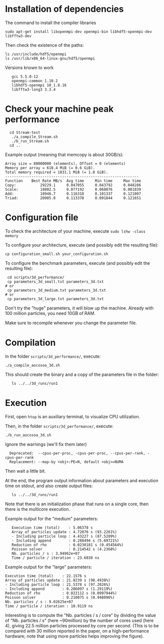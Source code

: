 
# Installation of dependencies

The command to install the compiler libraries

```
sudo apt-get install libopenmpi-dev openmpi-bin libhdf5-openmpi-dev libfftw3-dev
```

Then check the existence of the paths:
```
ls /usr/include/hdf5/openmpi
ls /usr/lib/x86_64-linux-gnu/hdf5/openmpi
```

Versions known to work

```
   gcc 5.5.0-12
   openmpi-common 1.10.2
   libhdf5-openmpi 10_1.8.16
   libfftw3-long3 3.3.4
```

# Check your machine peak performance

```
  cd Stream-test
   ./a_compile_Stream.sh
   ./b_run_Stream.sh
  cd ..
```

Example output (meaning that memcopy is about 30GB/s):
```
Array size = 80000000 (elements), Offset = 0 (elements)
Memory per array = 610.4 MiB (= 0.6 GiB).
Total memory required = 1831.1 MiB (= 1.8 GiB).
-------------------------------------------------------------
Function    Best Rate MB/s  Avg time     Min time     Max time
Copy:           29229.1     0.047055     0.043792     0.048286
Scale:          18802.5     0.077192     0.068076     0.081039
Add:            18946.7     0.116318     0.101337     0.121007
Triad:          20905.0     0.113370     0.091844     0.121651
```


# Configuration file

To check the architecture of your machine, execute `sudo lshw -class memory`

To configure your architecture, execute (and possibly edit the resulting file):
```
cp configuration_small.sh your_configuration.sh
```

To configure the benchmark parameters, execute (and possibly edit the resulting file):

```
 cd scripts/3d_performance/
 cp parameters_3d_small.txt parameters_3d.txt
# or
 cp parameters_3d_medium.txt parameters_3d.txt
# or
 cp parameters_3d_large.txt parameters_3d.txt
```

Don't try the "huge" parameters, it will blow up the machine.
Already with 100 million particles, you need 10GB of RAM.

Make sure to recompile whenever you change the parameter file.


# Compilation

In the folder `scripts/3d_performance/`, execute:

```
./a_compile_aocosoa_3d.sh
```

This should create the binary and a copy of the parameters file in the folder:
```
   ls ../../3d_runs/run1
```


# Execution

First, open `htop` is an auxiliary terminal, to visualize CPU utilization.

Then, in the folder `scripts/3d_performance/`, execute:

```
./b_run_aocosoa_3d.sh
```

Ignore the warnings (we'll fix them later)
 ```
   Deprecated:  --cpus-per-proc, -cpus-per-proc, --cpus-per-rank, -cpus-per-rank
   Replacement: --map-by <obj>:PE=N, default <obj>=NUMA
 ```

Then wait a little bit.

At the end, the program output information about parameters and execution time on stdout, and also create output files:
```
   ls ../../3d_runs/run1
```

Note that there is an initialization phase that runs on a single core, then there is the multicore execution.

Example output for the "medium" parameters:
```
   Execution time (total)    : 5.06378 s
   Array of particles update : 4.72076 s (93.2261%)
   - Including particle loop : 4.43227 s (87.5289%)
   - Including append        : 0.288494 s (5.69721%)
   Reduction of rho          : 0.0230181 s (0.454564%)
   Poisson solver            : 0.214542 s (4.2368%)
   Nb. particles / s : 3.94962e+07
   Time / particle / iteration : 23.6038 ns
```

Example output for the "large" parameters:

```
Execution time (total)    : 22.1576 s
Array of particles update : 21.8239 s (98.4938%)
- Including particle loop : 21.5378 s (97.2026%)
- Including append        : 0.286097 s (1.29119%)
Reduction of rho          : 0.022112 s (0.0997944%)
Poisson solver            : 0.210075 s (0.948096%)
Nb. particles / s : 9.02625e+07
Time / particle / iteration : 10.9119 ns
```

Interesting is to compute the "Nb. particles / s / core" by dividing the value of "Nb. particles / s" (here ~90million) by the number of cores used (here 4), giving 22.5 million particles processed by core per second. (This is to be compared with 30 million reported in the paper, on a high-performance hardware; note that using more particles helps improving the figure).



